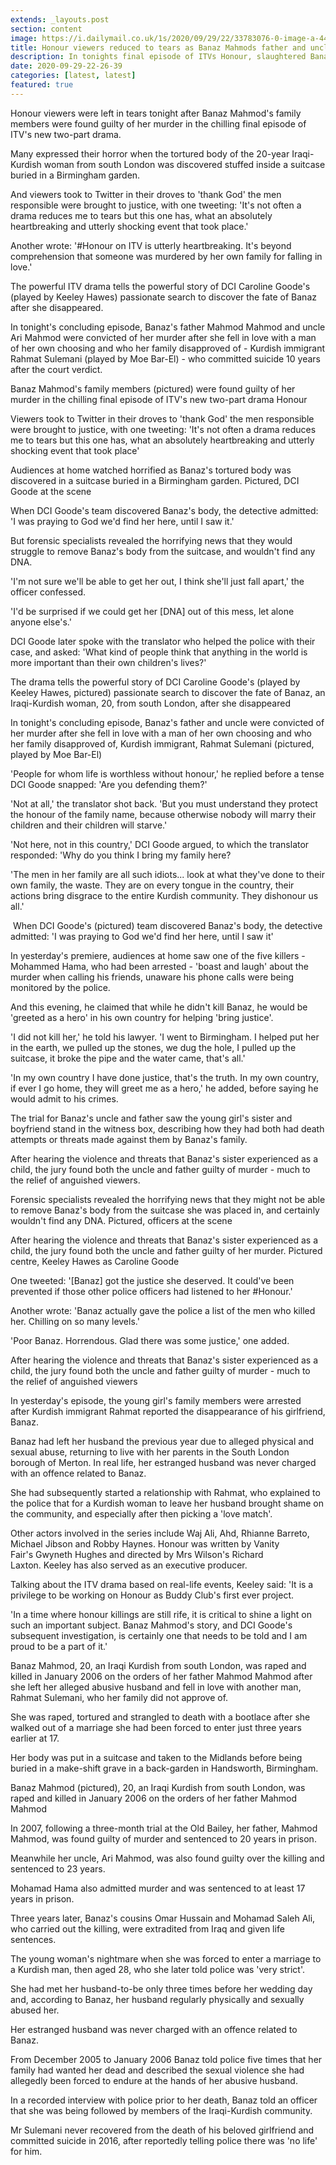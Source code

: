 ```yaml
---
extends: _layouts.post
section: content
image: https://i.dailymail.co.uk/1s/2020/09/29/22/33783076-0-image-a-44_1601414135535.jpg 
title: Honour viewers reduced to tears as Banaz Mahmods father and uncle are found guilty of her murder 
description: In tonights final episode of ITVs Honour, slaughtered Banaz Mahmods family members were found guilty of her murder 
date: 2020-09-29-22-26-39 
categories: [latest, latest] 
featured: true 
--- 
```

Honour viewers were left in tears tonight after Banaz Mahmod's family members were found guilty of her murder in the chilling final episode of ITV's new two-part drama.

Many expressed their horror when the tortured body of the 20-year Iraqi-Kurdish woman from south London was discovered stuffed inside a suitcase buried in a Birmingham garden.

And viewers took to Twitter in their droves to 'thank God' the men responsible were brought to justice, with one tweeting: 'It's not often a drama reduces me to tears but this one has, what an absolutely heartbreaking and utterly shocking event that took place.'

Another wrote: '#Honour on ITV is utterly heartbreaking. It's beyond comprehension that someone was murdered by her own family for falling in love.' 

The powerful ITV drama tells the powerful story of DCI Caroline Goode's (played by Keeley Hawes) passionate search to discover the fate of Banaz after she disappeared.

In tonight's concluding episode, Banaz's father Mahmod Mahmod and uncle Ari Mahmod were convicted of her murder after she fell in love with a man of her own choosing and who her family disapproved of - Kurdish immigrant Rahmat Sulemani (played by Moe Bar-El) - who committed suicide 10 years after the court verdict. 

Banaz Mahmod's family members (pictured) were found guilty of her murder in the chilling final episode of ITV's new two-part drama Honour





Viewers took to Twitter in their droves to 'thank God' the men responsible were brought to justice, with one tweeting: 'It's not often a drama reduces me to tears but this one has, what an absolutely heartbreaking and utterly shocking event that took place'

Audiences at home watched horrified as Banaz's tortured body was discovered in a suitcase buried in a Birmingham garden. Pictured, DCI Goode at the scene 

When DCI Goode's team discovered Banaz's body, the detective admitted: 'I was praying to God we'd find her here, until I saw it.'

But forensic specialists revealed the horrifying news that they would struggle to remove Banaz's body from the suitcase, and wouldn't find any DNA.

'I'm not sure we'll be able to get her out, I think she'll just fall apart,' the officer confessed. 

'I'd be surprised if we could get her [DNA] out of this mess, let alone anyone else's.' 

DCI Goode later spoke with the translator who helped the police with their case, and asked: 'What kind of people think that anything in the world is more important than their own children's lives?' 

The drama tells the powerful story of DCI Caroline Goode's (played by Keeley Hawes, pictured) passionate search to discover the fate of Banaz, an Iraqi-Kurdish woman, 20, from south London, after she disappeared

In tonight's concluding episode, Banaz's father and uncle were convicted of her murder after she fell in love with a man of her own choosing and who her family disapproved of, Kurdish immigrant, Rahmat Sulemani (pictured, played by Moe Bar-El)

'People for whom life is worthless without honour,' he replied before a tense DCI Goode snapped: 'Are you defending them?'

'Not at all,' the translator shot back. 'But you must understand they protect the honour of the family name, because otherwise nobody will marry their children and their children will starve.'

'Not here, not in this country,' DCI Goode argued, to which the translator responded: 'Why do you think I bring my family here?

'The men in her family are all such idiots... look at what they've done to their own family, the waste. They are on every tongue in the country, their actions bring disgrace to the entire Kurdish community. They dishonour us all.'

 When DCI Goode's (pictured) team discovered Banaz's body, the detective admitted: 'I was praying to God we'd find her here, until I saw it'

In yesterday's premiere, audiences at home saw one of the five killers - Mohammed Hama, who had been arrested - 'boast and laugh' about the murder when calling his friends, unaware his phone calls were being monitored by the police. 

And this evening, he claimed that while he didn't kill Banaz, he would be 'greeted as a hero' in his own country for helping 'bring justice'.

'I did not kill her,' he told his lawyer. 'I went to Birmingham. I helped put her in the earth, we pulled up the stones, we dug the hole, I pulled up the suitcase, it broke the pipe and the water came, that's all.'

'In my own country I have done justice, that's the truth. In my own country, if ever I go home, they will greet me as a hero,' he added, before saying he would admit to his crimes.

The trial for Banaz's uncle and father saw the young girl's sister and boyfriend stand in the witness box, describing how they had both had death attempts or threats made against them by Banaz's family.

After hearing the violence and threats that Banaz's sister experienced as a child, the jury found both the uncle and father guilty of murder - much to the relief of anguished viewers.

Forensic specialists revealed the horrifying news that they might not be able to remove Banaz's body from the suitcase she was placed in, and certainly wouldn't find any DNA. Pictured, officers at the scene

After hearing the violence and threats that Banaz's sister experienced as a child, the jury found both the uncle and father guilty of her murder. Pictured centre, Keeley Hawes as Caroline Goode

One tweeted: '[Banaz] got the justice she deserved. It could've been prevented if those other police officers had listened to her #Honour.'

Another wrote: 'Banaz actually gave the police a list of the men who killed her. Chilling on so many levels.'

'Poor Banaz. Horrendous. Glad there was some justice,' one added. 







After hearing the violence and threats that Banaz's sister experienced as a child, the jury found both the uncle and father guilty of murder - much to the relief of anguished viewers

In yesterday's episode, the young girl's family members were arrested after Kurdish immigrant Rahmat reported the disappearance of his girlfriend, Banaz. 

Banaz had left her husband the previous year due to alleged physical and sexual abuse, returning to live with her parents in the South London borough of Merton. In real life, her estranged husband was never charged with an offence related to Banaz. 

She had subsequently started a relationship with Rahmat, who explained to the police that for a Kurdish woman to leave her husband brought shame on the community, and especially after then picking a 'love match'. 

Other actors involved in the series include Waj Ali, Ahd, Rhianne Barreto, Michael Jibson and Robby Haynes. Honour was written by Vanity Fair's Gwyneth Hughes and directed by Mrs Wilson's Richard Laxton. Keeley has also served as an executive producer. 

Talking about the ITV drama based on real-life events, Keeley said: 'It is a privilege to be working on Honour as Buddy Club's first ever project. 

'In a time where honour killings are still rife, it is critical to shine a light on such an important subject. Banaz Mahmod's story, and DCI Goode's subsequent investigation, is certainly one that needs to be told and I am proud to be a part of it.'

Banaz Mahmod, 20, an Iraqi Kurdish from south London, was raped and killed in January 2006 on the orders of her father Mahmod Mahmod after she left her alleged abusive husband and fell in love with another man, Rahmat Sulemani, who her family did not approve of.

She was raped, tortured and strangled to death with a bootlace after she walked out of a marriage she had been forced to enter just three years earlier at 17.

Her body was put in a suitcase and taken to the Midlands before being buried in a make-shift grave in a back-garden in Handsworth, Birmingham. 

Banaz Mahmod (pictured), 20, an Iraqi Kurdish from south London, was raped and killed in January 2006 on the orders of her father Mahmod Mahmod 

In 2007, following a three-month trial at the Old Bailey, her father, Mahmod Mahmod, was found guilty of murder and sentenced to 20 years in prison.

Meanwhile her uncle, Ari Mahmod, was also found guilty over the killing and sentenced to 23 years.

Mohamad Hama also admitted murder and was sentenced to at least 17 years in prison. 

Three years later, Banaz's cousins Omar Hussain and Mohamad Saleh Ali, who carried out the killing, were extradited from Iraq and given life sentences.

The young woman's nightmare when she was forced to enter a marriage to a Kurdish man, then aged 28, who she later told police was 'very strict'.  

She had met her husband-to-be only three times before her wedding day and, according to Banaz, her husband regularly physically and sexually abused her.

Her estranged husband was never charged with an offence related to Banaz. 

From December 2005 to January 2006 Banaz told police five times that her family had wanted her dead and described the sexual violence she had allegedly been forced to endure at the hands of her abusive husband. 

In a recorded interview with police prior to her death, Banaz told an officer that she was being followed by members of the Iraqi-Kurdish community.

Mr Sulemani never recovered from the death of his beloved girlfriend and committed suicide in 2016, after reportedly telling police there was 'no life' for him. 

